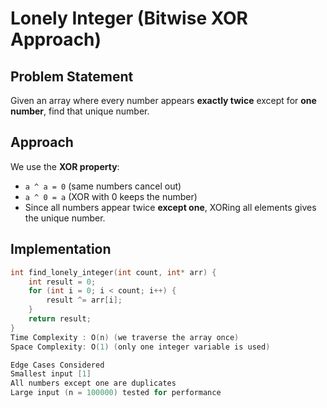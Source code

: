 # Lonely Integer (Bitwise XOR Approach)

## Problem Statement
Given an array where every number appears **exactly twice** except for **one number**, find that unique number.

## Approach
We use the **XOR property**:
- `a ^ a = 0` (same numbers cancel out)
- `a ^ 0 = a` (XOR with 0 keeps the number)
- Since all numbers appear twice **except one**, XORing all elements gives the unique number.

## Implementation
```c
int find_lonely_integer(int count, int* arr) {
    int result = 0;
    for (int i = 0; i < count; i++) {
        result ^= arr[i];
    }
    return result;
}
Time Complexity : O(n) (we traverse the array once)
Space Complexity: O(1) (only one integer variable is used)

Edge Cases Considered
Smallest input [1]
All numbers except one are duplicates 
Large input (n = 100000) tested for performance


